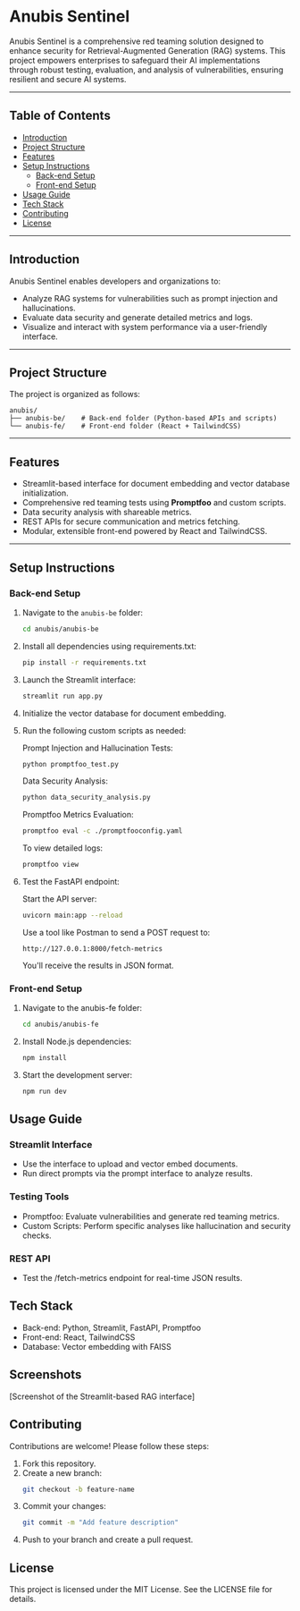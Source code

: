 # Anubis Sentinel

Anubis Sentinel is a comprehensive red teaming solution designed to enhance security for Retrieval-Augmented Generation (RAG) systems. This project empowers enterprises to safeguard their AI implementations through robust testing, evaluation, and analysis of vulnerabilities, ensuring resilient and secure AI systems.

---

## Table of Contents
- [Introduction](#introduction)
- [Project Structure](#project-structure)
- [Features](#features)
- [Setup Instructions](#setup-instructions)
  - [Back-end Setup](#back-end-setup)
  - [Front-end Setup](#front-end-setup)
- [Usage Guide](#usage-guide)
- [Tech Stack](#tech-stack)
- [Contributing](#contributing)
- [License](#license)

---

## Introduction

Anubis Sentinel enables developers and organizations to:
- Analyze RAG systems for vulnerabilities such as prompt injection and hallucinations.
- Evaluate data security and generate detailed metrics and logs.
- Visualize and interact with system performance via a user-friendly interface.

---

## Project Structure

The project is organized as follows:
```
anubis/
├── anubis-be/    # Back-end folder (Python-based APIs and scripts)
└── anubis-fe/    # Front-end folder (React + TailwindCSS)
```

---

## Features
- Streamlit-based interface for document embedding and vector database initialization.
- Comprehensive red teaming tests using **Promptfoo** and custom scripts.
- Data security analysis with shareable metrics.
- REST APIs for secure communication and metrics fetching.
- Modular, extensible front-end powered by React and TailwindCSS.

---

## Setup Instructions

### Back-end Setup

1. Navigate to the `anubis-be` folder:
   ```bash
   cd anubis/anubis-be
   ```

2. Install all dependencies using requirements.txt:
   ```bash
   pip install -r requirements.txt
   ```

3. Launch the Streamlit interface:
   ```bash
   streamlit run app.py
   ```

4. Initialize the vector database for document embedding.

5. Run the following custom scripts as needed:

   Prompt Injection and Hallucination Tests:
   ```bash
   python promptfoo_test.py
   ```

   Data Security Analysis:
   ```bash
   python data_security_analysis.py
   ```

   Promptfoo Metrics Evaluation:
   ```bash
   promptfoo eval -c ./promptfooconfig.yaml
   ```

   To view detailed logs:
   ```bash
   promptfoo view
   ```

6. Test the FastAPI endpoint:

   Start the API server:
   ```bash
   uvicorn main:app --reload
   ```

   Use a tool like Postman to send a POST request to:
   ```
   http://127.0.0.1:8000/fetch-metrics
   ```
   You'll receive the results in JSON format.

### Front-end Setup

1. Navigate to the anubis-fe folder:
   ```bash
   cd anubis/anubis-fe
   ```

2. Install Node.js dependencies:
   ```bash
   npm install
   ```

3. Start the development server:
   ```bash
   npm run dev
   ```

## Usage Guide

### Streamlit Interface
- Use the interface to upload and vector embed documents.
- Run direct prompts via the prompt interface to analyze results.

### Testing Tools
- Promptfoo: Evaluate vulnerabilities and generate red teaming metrics.
- Custom Scripts: Perform specific analyses like hallucination and security checks.

### REST API
- Test the /fetch-metrics endpoint for real-time JSON results.

## Tech Stack
- Back-end: Python, Streamlit, FastAPI, Promptfoo
- Front-end: React, TailwindCSS
- Database: Vector embedding with FAISS

## Screenshots
[Screenshot of the Streamlit-based RAG interface]

## Contributing

Contributions are welcome! Please follow these steps:

1. Fork this repository.
2. Create a new branch:
   ```bash
   git checkout -b feature-name
   ```
3. Commit your changes:
   ```bash
   git commit -m "Add feature description"
   ```
4. Push to your branch and create a pull request.

## License

This project is licensed under the MIT License. See the LICENSE file for details.
